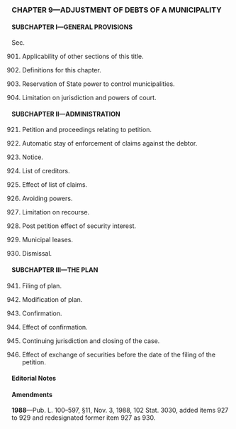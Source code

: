 ### **CHAPTER 9—ADJUSTMENT OF DEBTS OF A MUNICIPALITY** ###

#### SUBCHAPTER I—GENERAL PROVISIONS ####

Sec.

901. Applicability of other sections of this title.

902. Definitions for this chapter.

903. Reservation of State power to control municipalities.

904. Limitation on jurisdiction and powers of court.

#### SUBCHAPTER II—ADMINISTRATION ####

921. Petition and proceedings relating to petition.

922. Automatic stay of enforcement of claims against the debtor.

923. Notice.

924. List of creditors.

925. Effect of list of claims.

926. Avoiding powers.

927. Limitation on recourse.

928. Post petition effect of security interest.

929. Municipal leases.

930. Dismissal.

#### SUBCHAPTER III—THE PLAN ####

941. Filing of plan.

942. Modification of plan.

943. Confirmation.

944. Effect of confirmation.

945. Continuing jurisdiction and closing of the case.

946. Effect of exchange of securities before the date of the filing of the petition.

#### **Editorial Notes** ####

#### Amendments ####

**1988**—Pub. L. 100–597, §11, Nov. 3, 1988, 102 Stat. 3030, added items 927 to 929 and redesignated former item 927 as 930.